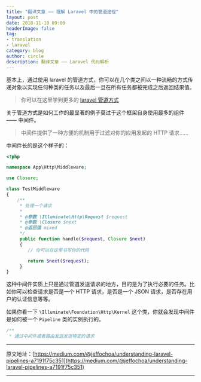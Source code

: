 ```yaml
---
title: "翻译文章 —— 理解 Laravel 中的管道途径"
layout: post
date: 2018-11-10 09:00
headerImage: false
tag:
- translation
- laravel
category: blog
author: circle
description: 翻译文章 —— Laravel 代码解析
---
```


基本上，通过使用 laravel 的管道方式，你可以在几个类之间以一种流畅的方式传递对象以实现任何种类的任务以及最后一旦在所有任务都被完成之后返回结果值。

> 你可以在这里学到更多的 [laravel 管道方式](https://laracasts.com/series/whip-monstrous-code-into-shape/episodes/14)

关于管道方式是如何工作的最显著的例子莫过于这个框架自身使用最多的组件 —— 中间件。

> 中间件提供了一种方便的机制用于过滤对你的应用发起的 HTTP 请求......

中间件长的是这个样子的：

```php
<?php

namespace App\Http\Middleware;

use Closure;

class TestMiddleware
{
	/**
	 * 处理一个请求
	 * 
	 * @参数 \Illuminate\Http\Request $request
	 * @参数 \Closure $next
	 * @返回值 mixed
	 */
	 public function handle($request, Closure $next)
	 {
	 	// 你可以在这里书写你的代码

	 	return $next($request);
	 }
}
```

这种中间件实质上只是通过管道发送请求的地方，目的是为了执行必要的任务。比如你可以检查请求是否是一个 HTTP 请求，是否是一个 JSON 请求，是否存在用户的认证信息等等。

如果你看一下 `\Illuminate\Foundation\Http\Kernel` 这个类，你就会发现中间件是如何被一个 `Pipeline` 类的实例执行的。

```php
/**
 * 通过中间件或者路由发送发送特定的请求

```

---  
原文地址：[https://medium.com/@jeffochoa/understanding-laravel-pipelines-a7191f75c351](https://medium.com/@jeffochoa/understanding-laravel-pipelines-a7191f75c351)

---

